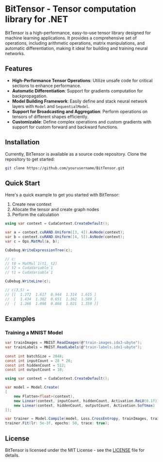 # BitTensor - Tensor computation library for .NET

BitTensor is a high-performance, easy-to-use tensor library designed for machine learning applications. It provides a comprehensive set of operations, including arithmetic operations, matrix manipulations, and automatic differentiation, making it ideal for building and training neural networks.

## Features

- **High-Performance Tensor Operations**: Utilize unsafe code for critical sections to enhance performance.
- **Automatic Differentiation**: Support for gradients computation for backpropagation.
- **Model Building Framework**: Easily define and stack neural network layers with `Model` and `SequentialModel`.
- **Support for Broadcasting and Aggregation**: Perform operations on tensors of different shapes efficiently.
- **Customizable**: Define complex operations and custom gradients with support for custom forward and backward functions.

## Installation

Currently, BitTensor is available as a source code repository. Clone the repository to get started:

```bash
git clone https://github.com/yourusername/BitTensor.git
```

## Quick Start

Here's a quick example to get you started with BitTensor:
1. Create new context
2. Allocate the tensor and create graph nodes
3. Perform the calculation

```csharp
using var context = CudaContext.CreateDefault();

var a = context.cuRAND.Uniform([3, 4]).AsNode(context);
var b = context.cuRAND.Uniform([4, 5]).AsNode(context);
var c = Ops.MatMul(a, b);

CuDebug.WriteExpressionTree(c);

// c:
// t0 = MatMul`1(t1, t2)
// t2 = CudaVariable`1
// t1 = CudaVariable`1

CuDebug.WriteLine(c);

// c(3,5) =
// [[  1.272  1.617  0.944  1.314  1.615 ]
//  [  1.434  1.382  0.651  1.362  1.589 ]
//  [  1.266  1.098  0.868  1.021  1.359 ]]
```

## Examples

### Training a MNIST Model

```csharp
var trainImages = MNIST.ReadImages(@"train-images.idx3-ubyte");
var trainLabels = MNIST.ReadLabels(@"train-labels.idx1-ubyte");
        
const int batchSize = 2048;
const int inputCount = 28 * 28;
const int hiddenCount = 512;
const int outputCount = 10;

using var context = CudaContext.CreateDefault();

var model = Model.Create(
[
    new Flatten<float>(context),
    new Linear(context, inputCount, hiddenCount, Activation.ReLU(0.1f)),
    new Linear(context, hiddenCount, outputCount, Activation.Softmax)
]);

var trainer = Model.Compile(model, Loss.CrossEntropy, trainImages, trainLabels, batchSize);
trainer.Fit(lr: 5e-3f, epochs: 50, trace: true);
```

## License

BitTensor is licensed under the MIT License - see the [LICENSE](LICENSE) file for details.
